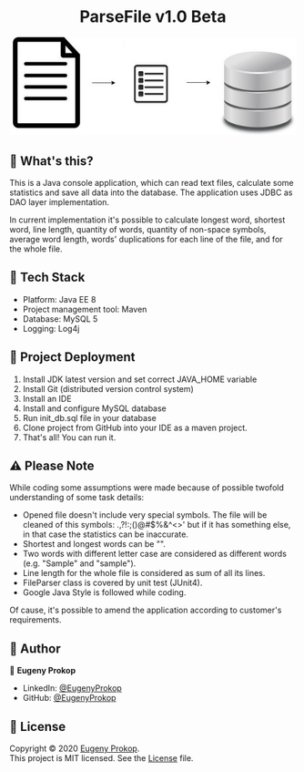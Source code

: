 <h1 align="center">ParseFile v1.0 Beta</h1>

<p align="center"><img src="https://github.com/p1q/ParseFile/blob/master/src/main/resources/logo.jpg" title="InternetShopLogo" /></p>

## :page_facing_up: What's this?
<p>This is a Java console application, which can read text files, calculate some statistics and save all data into the database. The application uses JDBC as DAO layer implementation.</p>
<p>In current implementation it's possible to calculate longest word, shortest word, line length, quantity of words, quantity of non-space symbols, average word length, words' duplications for each line of the file, and for the whole file.</p>

## :nut_and_bolt: Tech Stack
- Platform: Java EE 8
- Project management tool: Maven
- Database: MySQL 5
- Logging: Log4j

## :rocket: Project Deployment
1. Install JDK latest version and set correct JAVA_HOME variable
2. Install Git (distributed version control system)
3. Install an IDE
4. Install and configure MySQL database
5. Run init_db.sql file in your database
6. Clone project from GitHub into your IDE as a maven project.
7. That's all! You can run it.

## :warning: Please Note
While coding some assumptions were made because of possible twofold understanding of some task details:
- Opened file doesn't include very special symbols. The file will be cleaned of this symbols:  .,?!:;()@#$%&^<>'
  but if it has something else, in that case the statistics can be inaccurate. 
- Shortest and longest words can be "".
- Two words with different letter case are considered as different words (e.g. "Sample" and "sample").
- Line length for the whole file is considered as sum of all its lines.
- FileParser class is covered by unit test (JUnit4).
- Google Java Style is followed while coding.

Of cause, it's possible to amend the application according to customer's requirements. 

## :man: Author

👤 **Eugeny Prokop**

- LinkedIn: [@EugenyProkop](https://www.linkedin.com/in/eugeny-prokop)
- GitHub: [@EugenyProkop](https://github.com/p1q)

## :scroll: License

Copyright © 2020 [Eugeny Prokop](https://github.com/p1q).<br />
This project is MIT licensed. See the [License](https://github.com/p1q/ParseFile/blob/master/LICENSE) file.
